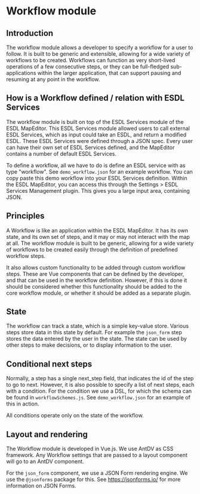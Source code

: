 # Workflow module

## Introduction

The workflow module allows a developer to specify a workflow for a user to follow. It is built to be generic and
extensible, allowing for a wide variety of workflows to be created. Workflows can function as very short-lived
operations of a few consecutive steps, or they can be full-fledged sub-applications within the larger application,
that can support pausing and resuming at any point in the workflow.


## How is a Workflow defined / relation with ESDL Services

The workflow module is built on top of the ESDL Services module of the ESDL MapEditor. This ESDL Services module
allowed users to call external ESDL Services, which as input could take an ESDL, and return a modified ESDL. These
ESDL Services were defined through a JSON spec. Every user can have their own set of ESDL Services defined, and the
MapEditor contains a number of default ESDL Services.

To define a workflow, all we have to do is define an ESDL service with as type "workflow". See `demo_workflow.json` for
an example workflow. You can copy paste this demo workflow into your ESDL Services definition. Within the ESDL
MapEditor, you can access this through the Settings > ESDL Services Management plugin. This gives you a large input
area, containing JSON.


## Principles

A Workflow is like an application within the ESDL MapEditor. It has its own state, and its own set of steps, and it
may or may not interact with the map at all. The workflow module is built to be generic, allowing for a wide variety of
workflows to be created easily through the definition of predefined workflow steps.

It also allows custom functionality to be added through custom workflow steps. These are Vue components that can be
defined by the developer, and that can be used in the workflow definition. However, if this is done it should be
considered whether this functionality should be added to the core workflow module, or whether it should be added as a
separate plugin.


## State

The workflow can track a state, which is a simple key-value store. Various steps store data in this state by default.
For example the `json_form` step stores the data entered by the user in the state. The state can be used by other steps
to make decisions, or to display information to the user.


## Conditional next steps

Normally, a step has a single next_step field, that indicates the id of the step to go to next. However, it is also
possible to specify a list of next steps, each with a condition. For the condition we use a DSL, for which the schema
can be found in `workflowSchemes.js`. See `demo_workflow.json` for an example of this in action.

All conditions operate only on the state of the workflow.


## Layout and rendering

The Workflow module is developed in Vue.js. We use AntDV as CSS framework. Any Workflow settings that are passed to
a layout component will go to an AntDV component.

For the `json_form` component, we use a JSON Form rendering engine. We use the `@jsonforms` package for this. See
https://jsonforms.io/ for more information on JSON Forms.
